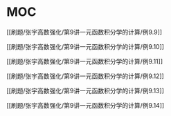 

# MOC

[[刷题/张宇高数强化/第9讲一元函数积分学的计算/例9.9]]

[[刷题/张宇高数强化/第9讲一元函数积分学的计算/例9.10]]

[[刷题/张宇高数强化/第9讲一元函数积分学的计算/例9.11]]

[[刷题/张宇高数强化/第9讲一元函数积分学的计算/例9.12]]

[[刷题/张宇高数强化/第9讲一元函数积分学的计算/例9.13]]

[[刷题/张宇高数强化/第9讲一元函数积分学的计算/例9.14]]
